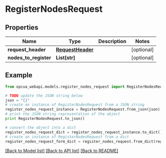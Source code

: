 # RegisterNodesRequest


## Properties
Name | Type | Description | Notes
------------ | ------------- | ------------- | -------------
**request_header** | [**RequestHeader**](RequestHeader.md) |  | [optional] 
**nodes_to_register** | **List[str]** |  | [optional] 

## Example

```python
from opcua_webapi.models.register_nodes_request import RegisterNodesRequest

# TODO update the JSON string below
json = "{}"
# create an instance of RegisterNodesRequest from a JSON string
register_nodes_request_instance = RegisterNodesRequest.from_json(json)
# print the JSON string representation of the object
print RegisterNodesRequest.to_json()

# convert the object into a dict
register_nodes_request_dict = register_nodes_request_instance.to_dict()
# create an instance of RegisterNodesRequest from a dict
register_nodes_request_form_dict = register_nodes_request.from_dict(register_nodes_request_dict)
```
[[Back to Model list]](../README.md#documentation-for-models) [[Back to API list]](../README.md#documentation-for-api-endpoints) [[Back to README]](../README.md)


